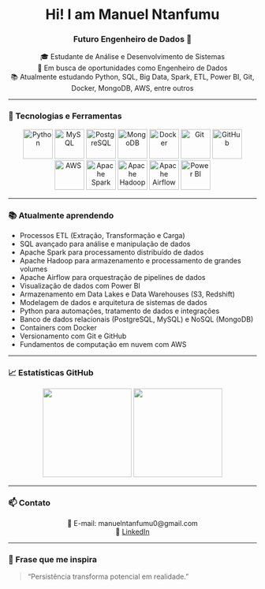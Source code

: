 <h1 align="center">Hi! I am Manuel Ntanfumu</h1>
<h3 align="center">Futuro Engenheiro de Dados 🚀</h3>

<p align="center">
  🎓 Estudante de Análise e Desenvolvimento de Sistemas <br>
  💼 Em busca de oportunidades como Engenheiro de Dados <br>
  📚 Atualmente estudando Python, SQL, Big Data, Spark, ETL, Power BI, Git, Docker, MongoDB, AWS, entre outros
</p>

---

### 🚀 Tecnologias e Ferramentas

<p align="center">
  <img src="https://cdn.jsdelivr.net/gh/devicons/devicon/icons/python/python-original-wordmark.svg" height="60" alt="Python" />
  <img src="https://cdn.jsdelivr.net/gh/devicons/devicon/icons/mysql/mysql-original-wordmark.svg" height="60" alt="MySQL" />
  <img src="https://cdn.jsdelivr.net/gh/devicons/devicon/icons/postgresql/postgresql-original-wordmark.svg" height="60" alt="PostgreSQL" />
  <img src="https://cdn.jsdelivr.net/gh/devicons/devicon/icons/mongodb/mongodb-original-wordmark.svg" height="60" alt="MongoDB" />
  <img src="https://cdn.jsdelivr.net/gh/devicons/devicon/icons/docker/docker-original-wordmark.svg" height="60" alt="Docker" />
  <img src="https://cdn.jsdelivr.net/gh/devicons/devicon/icons/git/git-original-wordmark.svg" height="60" alt="Git" />
  <img src="https://cdn.jsdelivr.net/gh/devicons/devicon/icons/github/github-original-wordmark.svg" height="60" alt="GitHub" />
  <img src="https://cdn.jsdelivr.net/gh/devicons/devicon/icons/amazonwebservices/amazonwebservices-original-wordmark.svg" height="60" alt="AWS" />
  <img src="https://upload.wikimedia.org/wikipedia/commons/f/f3/Apache_Spark_logo.svg" height="60" alt="Apache Spark" />
  <img src="https://upload.wikimedia.org/wikipedia/commons/0/0e/Hadoop_logo.svg" height="60" alt="Apache Hadoop" />
  <img src="https://upload.wikimedia.org/wikipedia/commons/d/de/AirflowLogo.png" height="60" alt="Apache Airflow" />
  <img src="https://img.icons8.com/color/96/000000/power-bi.png" height="60" alt="Power BI" />
</p>

---

### 📚 Atualmente aprendendo

- Processos ETL (Extração, Transformação e Carga)  
- SQL avançado para análise e manipulação de dados  
- Apache Spark para processamento distribuído de dados  
- Apache Hadoop para armazenamento e processamento de grandes volumes  
- Apache Airflow para orquestração de pipelines de dados  
- Visualização de dados com Power BI  
- Armazenamento em Data Lakes e Data Warehouses (S3, Redshift)  
- Modelagem de dados e arquitetura de sistemas de dados  
- Python para automações, tratamento de dados e integrações  
- Banco de dados relacionais (PostgreSQL, MySQL) e NoSQL (MongoDB)  
- Containers com Docker  
- Versionamento com Git e GitHub  
- Fundamentos de computação em nuvem com AWS  

---

### 📈 Estatísticas GitHub

<div align="center">
  <img height="180em" src="https://github-readme-stats.vercel.app/api?username=manntanfumu0&show_icons=true&theme=radical"/>
  <img height="180em" src="https://github-readme-stats.vercel.app/api/top-langs/?username=manntanfumu0&layout=compact&theme=radical"/>
</div>

---

### 📫 Contato

<p align="center">
  📧 E-mail: manuelntanfumu0@gmail.com <br>
  💼 <a href="https://www.linkedin.com/in/manuel-filipe-ntanfumu-384612292?utm_source=share&utm_campaign=share_via&utm_content=profile&utm_medium=ios_app" target="_blank">LinkedIn</a>
</p>

---

### 💬 Frase que me inspira

> “Persistência transforma potencial em realidade.”

